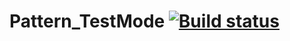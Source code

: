 # Pattern_TestMode [![Build status](https://ci.appveyor.com/api/projects/status/r74yptojgwf49q1q?svg=true)](https://ci.appveyor.com/project/RegiePanina/pattern-testmode)
